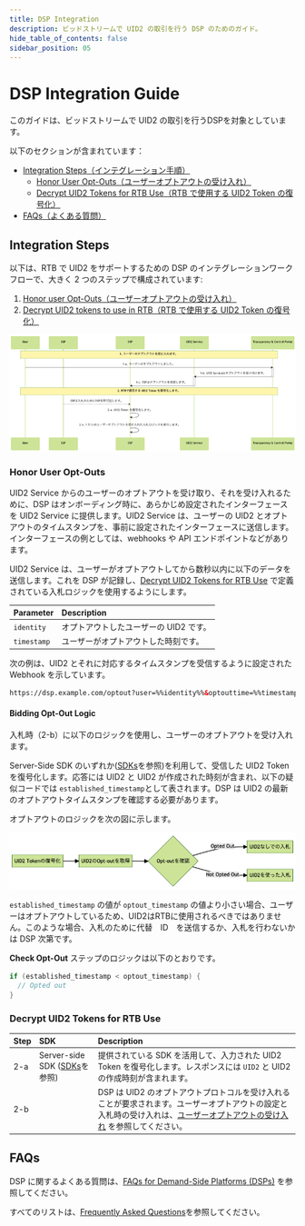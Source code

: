 ```yaml
---
title: DSP Integration
description: ビッドストリームで UID2 の取引を行う DSP のためのガイド。
hide_table_of_contents: false
sidebar_position: 05
---
```


# DSP Integration Guide

このガイドは、ビッドストリームで UID2 の取引を行うDSPを対象としています。

以下のセクションが含まれています：

- [Integration Steps（インテグレーション手順）](#integration-steps)
  - [Honor User Opt-Outs（ユーザーオプトアウトの受け入れ）](#honor-user-opt-outs)
  - [Decrypt UID2 Tokens for RTB Use（RTB で使用する UID2 Token の復号化）](#decrypt-uid2-tokens-for-rtb-use)
- [FAQs（よくある質問）](#faqs)

## Integration Steps

以下は、RTB で UID2 をサポートするための DSP のインテグレーションワークフローで、大きく 2 つのステップで構成されています:

1. [Honor user Opt-Outs（ユーザーオプトアウトの受け入れ）](#honor-user-opt-outs)
2. [Decrypt UID2 tokens to use in RTB（RTB で使用する UID2 Token の復号化）](#decrypt-uid2-tokens-for-rtb-use)

![](images/dsp-guide-flow-mermaid.png)

### Honor User Opt-Outs

UID2 Service からのユーザーのオプトアウトを受け取り、それを受け入れるために、DSP はオンボーディング時に、あらかじめ設定されたインターフェースを UID2 Service に提供します。UID2 Service は、ユーザーの UID2 とオプトアウトのタイムスタンプを、事前に設定されたインターフェースに送信します。インターフェースの例としては、webhooks や API エンドポイントなどがあります。

UID2 Service は、ユーザーがオプトアウトしてから数秒以内に以下のデータを送信します。これを DSP が記録し、[Decrypt UID2 Tokens for RTB Use](#decrypt-uid2-tokens-for-rtb-use) で定義されている入札ロジックを使用するようにします。

| Parameter   | Description                            |
| :---------- | :------------------------------------- |
| `identity`  | オプトアウトしたユーザーの UID2 です。 |
| `timestamp` | ユーザーがオプトアウトした時刻です。   |

次の例は、UID2 とそれに対応するタイムスタンプを受信するように設定された Webhook を示しています。

```html
https://dsp.example.com/optout?user=%%identity%%&optouttime=%%timestamp%%
```

#### Bidding Opt-Out Logic

入札時（2-b）に以下のロジックを使用し、ユーザーのオプトアウトを受け入れます。

Server-Side SDK のいずれか([SDKs](../sdks/summary-sdks.md)を参照)を利用して、受信した UID2 Token を復号化します。応答には UID2 と UID2 が作成された時刻が含まれ、以下の疑似コードでは `established_timestamp`として表されます。DSP は UID2 の最新のオプトアウトタイムスタンプを確認する必要があります。

オプトアウトのロジックを次の図に示します。

![](images/dsp-guide-optout-check-mermaid.png)

`established_timestamp` の値が `optout_timestamp` の値より小さい場合、ユーザーはオプトアウトしているため、UID2はRTBに使用されるべきではありません。このような場合、入札のために代替　ID　を送信するか、入札を行わないかは DSP 次第です。

<b>Check Opt-Out</b> ステップのロジックは以下のとおりです。

```java
if (established_timestamp < optout_timestamp) {
  // Opted out
}
```

### Decrypt UID2 Tokens for RTB Use

| Step | SDK                                                        | Description                                                                                                                                                                                             |
| :--- | :--------------------------------------------------------- | :------------------------------------------------------------------------------------------------------------------------------------------------------------------------------------------------------ |
| 2-a  | Server-side SDK ([SDKs](../sdks/summary-sdks.md)を参照) | 提供されている SDK を活用して、入力された UID2 Token を復号化します。レスポンスには `UID2` と UID2 の作成時刻が含まれます。                                                                             |
| 2-b  |                                                            | DSP は UID2 のオプトアウトプロトコルを受け入れることが要求されます。ユーザーオプトアウトの設定と入札時の受け入れは、[ユーザーオプトアウトの受け入れ](#honor-user-opt-outs) を参照してください。 |

## FAQs

DSP に関するよくある質問は、[FAQs for Demand-Side Platforms (DSPs)](../getting-started/gs-faqs.md#faqs-for-demand-side-platforms-dsps) を参照してください。

すべてのリストは、[Frequently Asked Questions](../getting-started/gs-faqs.md)を参照してください。
